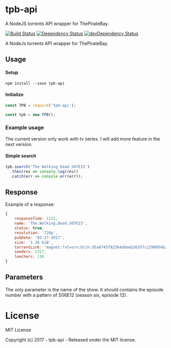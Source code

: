 # tpb-api
A NodeJS torrents API wrapper for ThePirateBay.

[![Build Status](https://travis-ci.org/JunbangHuang/tpb-api.svg?branch=master)](https://travis-ci.org/JunbangHuang/tpb-api)
[![Dependency Status](https://david-dm.org/JunbangHuang/tpb-api.svg)](https://david-dm.org/JunbangHuang/tpb-api)
[![devDependency Status](https://david-dm.org/JunbangHuang/tpb-api/dev-status.svg)](https://david-dm.org/JunbangHuang/tpb-api#info=devDependencies)

A NodeJs torrents API wrapper for ThePirateBay.

## Usage

#### Setup
```
npm install --save tpb-api
```

#### Initialize
```js
const TPB = require('tpb-api');

const tpb = new TPB();
```

### Example usage

The current version only work with tv series. I will add more feature in the next version.

#### Simple search
```js
tpb.search('The Walking Dead S07E15')
  .then(res => console.log(res))
  .catch(err => console.err(err));
```

## Response

Example of a response:

```js
{ 
	responseTime: 1121,
	name: 'The.Walking.Dead.S07E15',
	status: true,
	resolution: '720p',
	pubDate: '03-27-2017',
	size: '1.36 GiB',
	torrentLink: 'magnet:?xt=urn:btih:d5a8f45f92364ddeeb26357c1299054b2e22e144&dn=The.Walking.Dead.S07E15.720p.WEB-DL.H264-FUM%5Bettv%5D&tr=udp%3A%2F%2Ftracker.leechers-paradise.org%3A6969&tr=udp%3A%2F%2Fzer0day.ch%3A1337&tr=udp%3A%2F%2Ftracker.coppersurfer.tk%3A6969&tr=udp%3A%2F%2Fpublic.popcorn-tracker.org%3A6969',
	seeders: 1327,
	leechers: 116
}
```

## Parameters

The only parameter is the name of the show. It should contains the episode number with a pattern of S06E12 (season six, episode 12).

# License

MIT License

Copyright (c) 2017 - tpb-api - Released under the MIT license.
